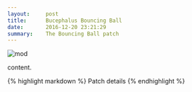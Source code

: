 ```yaml
---
layout:     post
title:      Bucephalus Bouncing Ball
date:       2016-12-20 23:21:29
summary:    The Bouncing Ball patch
---
```

<img src="{{ site.baseurl }}/images/mod4.jpg" alt="mod" class="avatar" />

content.

{% highlight markdown %}
Patch details
{% endhighlight %}


